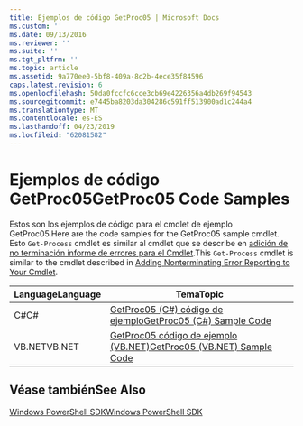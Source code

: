 ```yaml
---
title: Ejemplos de código GetProc05 | Microsoft Docs
ms.custom: ''
ms.date: 09/13/2016
ms.reviewer: ''
ms.suite: ''
ms.tgt_pltfrm: ''
ms.topic: article
ms.assetid: 9a770ee0-5bf8-409a-8c2b-4ece35f84596
caps.latest.revision: 6
ms.openlocfilehash: 50da0fccfc6cce3cb69e4226356a4db269f94543
ms.sourcegitcommit: e7445ba8203da304286c591ff513900ad1c244a4
ms.translationtype: MT
ms.contentlocale: es-ES
ms.lasthandoff: 04/23/2019
ms.locfileid: "62081582"
---
```

# <a name="getproc05-code-samples"></a><span data-ttu-id="9fad2-102">Ejemplos de código GetProc05</span><span class="sxs-lookup"><span data-stu-id="9fad2-102">GetProc05 Code Samples</span></span>

<span data-ttu-id="9fad2-103">Estos son los ejemplos de código para el cmdlet de ejemplo GetProc05.</span><span class="sxs-lookup"><span data-stu-id="9fad2-103">Here are the code samples for the GetProc05 sample cmdlet.</span></span> <span data-ttu-id="9fad2-104">Esto `Get-Process` cmdlet es similar al cmdlet que se describe en [adición de no terminación informe de errores para el Cmdlet](../cmdlet/adding-non-terminating-error-reporting-to-your-cmdlet.md).</span><span class="sxs-lookup"><span data-stu-id="9fad2-104">This `Get-Process` cmdlet is similar to the cmdlet described in [Adding Nonterminating Error Reporting to Your Cmdlet](../cmdlet/adding-non-terminating-error-reporting-to-your-cmdlet.md).</span></span>

|<span data-ttu-id="9fad2-105">Language</span><span class="sxs-lookup"><span data-stu-id="9fad2-105">Language</span></span>|<span data-ttu-id="9fad2-106">Tema</span><span class="sxs-lookup"><span data-stu-id="9fad2-106">Topic</span></span>|
|--------------|-----------|
|<span data-ttu-id="9fad2-107">C#</span><span class="sxs-lookup"><span data-stu-id="9fad2-107">C#</span></span>|[<span data-ttu-id="9fad2-108">GetProc05 (C#) código de ejemplo</span><span class="sxs-lookup"><span data-stu-id="9fad2-108">GetProc05 (C#) Sample Code</span></span>](./getproc05-csharp-sample-code.md)|
|<span data-ttu-id="9fad2-109">VB.NET</span><span class="sxs-lookup"><span data-stu-id="9fad2-109">VB.NET</span></span>|[<span data-ttu-id="9fad2-110">GetProc05 código de ejemplo (VB.NET)</span><span class="sxs-lookup"><span data-stu-id="9fad2-110">GetProc05 (VB.NET) Sample Code</span></span>](./getproc05-vb-net-sample-code.md)|

## <a name="see-also"></a><span data-ttu-id="9fad2-111">Véase también</span><span class="sxs-lookup"><span data-stu-id="9fad2-111">See Also</span></span>

[<span data-ttu-id="9fad2-112">Windows PowerShell SDK</span><span class="sxs-lookup"><span data-stu-id="9fad2-112">Windows PowerShell SDK</span></span>](../windows-powershell-reference.md)